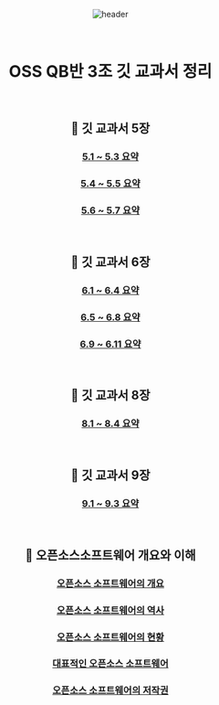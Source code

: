 <div align="center">
  
![header](https://capsule-render.vercel.app/api?type=waving&&color=CCEEFF&height=140&section=header&fontSize=100)

<br/>

# OSS QB반 3조 깃 교과서 정리

<br/>

## :pushpin: 깃 교과서 5장
  
### [5.1 ~ 5.3 요약 ](https://github.com/betrayedpeople/OSS_Assignment/blob/main/5%EC%9E%A5%20%EC%84%9C%EB%B2%84/5.1%20~%205.3.md)

### [5.4 ~ 5.5 요약 ](https://github.com/betrayedpeople/OSS_Assignment/blob/main/5%EC%9E%A5%20%EC%84%9C%EB%B2%84/5.4%20~%205.5.md)

### [5.6 ~ 5.7 요약 ](https://github.com/betrayedpeople/OSS_Assignment/blob/main/5%EC%9E%A5%20%EC%84%9C%EB%B2%84/5.6%20~%205.7.md)

<br>
  
## :pushpin: 깃 교과서 6장
  
### [6.1 ~ 6.4 요약 ](https://github.com/betrayedpeople/OSS_Assignment/blob/main/6%EC%9E%A5%20%EB%B8%8C%EB%9E%9C%EC%B9%98/6.1%20~%206.4.md)

### [6.5 ~ 6.8 요약 ](https://github.com/betrayedpeople/OSS_Assignment/blob/main/6%EC%9E%A5%20%EB%B8%8C%EB%9E%9C%EC%B9%98/6.5%20~%206.8.md)

### [6.9 ~ 6.11 요약 ](https://github.com/betrayedpeople/OSS_Assignment/blob/main/6%EC%9E%A5%20%EB%B8%8C%EB%9E%9C%EC%B9%98/6.9%20~%206.11.md)

<br>
  
## :pushpin: 깃 교과서 8장
  
### [8.1 ~ 8.4 요약 ](https://github.com/betrayedpeople/OSS_Assignment/blob/main/8%EC%9E%A5%20%EB%B3%91%ED%95%A9%EA%B3%BC%20%EC%B6%A9%EB%8F%8C/8.1%20~%208.4.md)

<br>
  
## :pushpin: 깃 교과서 9장
  
### [9.1 ~ 9.3 요약 ](https://github.com/betrayedpeople/OSS_Assignment/tree/main/9%EC%9E%A5%20%EB%B3%B5%EA%B7%80)

<br>
  
## :pushpin: 오픈소스소프트웨어 개요와 이해
  
### [오픈소스 소프트웨어의 개요](https://github.com/betrayedpeople/OSS_Assignment/blob/main/%EC%98%A4%ED%94%88%EC%86%8C%EC%8A%A4%EC%86%8C%ED%94%84%ED%8A%B8%EC%9B%A8%EC%96%B4%20%EA%B0%9C%EC%9A%94%EC%99%80%20%EC%9D%B4%ED%95%B4/OSS%20%EA%B0%9C%EC%9A%94.md)

### [오픈소스 소프트웨어의 역사](https://github.com/betrayedpeople/OSS_Assignment/blob/main/%EC%98%A4%ED%94%88%EC%86%8C%EC%8A%A4%EC%86%8C%ED%94%84%ED%8A%B8%EC%9B%A8%EC%96%B4%20%EA%B0%9C%EC%9A%94%EC%99%80%20%EC%9D%B4%ED%95%B4/OSS%20%EC%97%AD%EC%82%AC.md)

### [오픈소스 소프트웨어의 현황](https://github.com/betrayedpeople/OSS_Assignment/blob/main/%EC%98%A4%ED%94%88%EC%86%8C%EC%8A%A4%EC%86%8C%ED%94%84%ED%8A%B8%EC%9B%A8%EC%96%B4%20%EA%B0%9C%EC%9A%94%EC%99%80%20%EC%9D%B4%ED%95%B4/OSS%20%ED%98%84%ED%99%A9.md)

### [대표적인 오픈소스 소프트웨어](https://github.com/betrayedpeople/OSS_Assignment/blob/main/%EC%98%A4%ED%94%88%EC%86%8C%EC%8A%A4%EC%86%8C%ED%94%84%ED%8A%B8%EC%9B%A8%EC%96%B4%20%EA%B0%9C%EC%9A%94%EC%99%80%20%EC%9D%B4%ED%95%B4/%EB%8C%80%ED%91%9C%EC%A0%81%EC%9D%B8%20OSS.md)

### [오픈소스 소프트웨어의 저작권](https://github.com/betrayedpeople/OSS_Assignment/blob/main/%EC%98%A4%ED%94%88%EC%86%8C%EC%8A%A4%EC%86%8C%ED%94%84%ED%8A%B8%EC%9B%A8%EC%96%B4%20%EA%B0%9C%EC%9A%94%EC%99%80%20%EC%9D%B4%ED%95%B4/OSS%20%EC%A0%80%EC%9E%91%EA%B6%8C.md)


